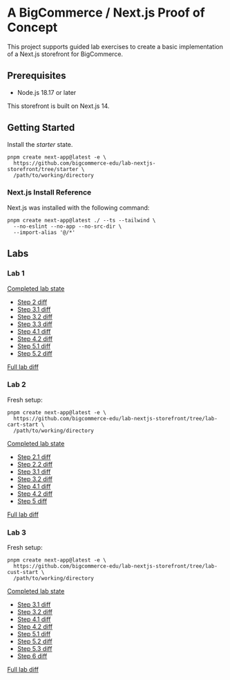 # A BigCommerce / Next.js Proof of Concept

This project supports guided lab exercises to create a basic implementation of a Next.js storefront for BigCommerce.

## Prerequisites

* Node.js 18.17 or later

This storefront is built on Next.js 14.

## Getting Started

Install the _starter_ state.

```
pnpm create next-app@latest -e \
  https://github.com/bigcommerce-edu/lab-nextjs-storefront/tree/starter \
  /path/to/working/directory
```

### Next.js Install Reference

Next.js was installed with the following command:

```
pnpm create next-app@latest ./ --ts --tailwind \
  --no-eslint --no-app --no-src-dir \
  --import-alias '@/*'
```

## Labs

### Lab 1

[Completed lab state](https://github.com/bigcommerce-edu/lab-nextjs-storefront/tree/lab-catalog-complete)

* [Step 2 diff](https://github.com/bigcommerce-edu/lab-nextjs-storefront/compare/lab-catalog-start...lab-catalog-02)
* [Step 3.1 diff](https://github.com/bigcommerce-edu/lab-nextjs-storefront/compare/lab-catalog-02...lab-catalog-03-01)
* [Step 3.2 diff](https://github.com/bigcommerce-edu/lab-nextjs-storefront/compare/lab-catalog-03-01...lab-catalog-03-02)
* [Step 3.3 diff](https://github.com/bigcommerce-edu/lab-nextjs-storefront/compare/lab-catalog-03-02...lab-catalog-03-03)
* [Step 4.1 diff](https://github.com/bigcommerce-edu/lab-nextjs-storefront/compare/lab-catalog-03-03...lab-catalog-04-01)
* [Step 4.2 diff](https://github.com/bigcommerce-edu/lab-nextjs-storefront/compare/lab-catalog-04-01...lab-catalog-04-02)
* [Step 5.1 diff](https://github.com/bigcommerce-edu/lab-nextjs-storefront/compare/lab-catalog-04-02...lab-catalog-05-01)
* [Step 5.2 diff](https://github.com/bigcommerce-edu/lab-nextjs-storefront/compare/lab-catalog-05-01...lab-catalog-05-02)

[Full lab diff](https://github.com/bigcommerce-edu/lab-nextjs-storefront/compare/lab-catalog-start...lab-catalog-complete)

### Lab 2

Fresh setup:

```
pnpm create next-app@latest -e \
  https://github.com/bigcommerce-edu/lab-nextjs-storefront/tree/lab-cart-start \
  /path/to/working/directory
```

[Completed lab state](https://github.com/bigcommerce-edu/lab-nextjs-storefront/tree/lab-cart-complete)

* [Step 2.1 diff](https://github.com/bigcommerce-edu/lab-nextjs-storefront/compare/lab-cart-start...lab-cart-02-01)
* [Step 2.2 diff](https://github.com/bigcommerce-edu/lab-nextjs-storefront/compare/lab-cart-02-01...lab-cart-02-02)
* [Step 3.1 diff](https://github.com/bigcommerce-edu/lab-nextjs-storefront/compare/lab-cart-02-02...lab-cart-03-01)
* [Step 3.2 diff](https://github.com/bigcommerce-edu/lab-nextjs-storefront/compare/lab-cart-03-01...lab-cart-03-02)
* [Step 4.1 diff](https://github.com/bigcommerce-edu/lab-nextjs-storefront/compare/lab-cart-03-02...lab-cart-04-01)
* [Step 4.2 diff](https://github.com/bigcommerce-edu/lab-nextjs-storefront/compare/lab-cart-04-01...lab-cart-04-02)
* [Step 5 diff](https://github.com/bigcommerce-edu/lab-nextjs-storefront/compare/lab-cart-04-02...lab-cart-05)

[Full lab diff](https://github.com/bigcommerce-edu/lab-nextjs-storefront/compare/lab-cart-start...lab-cart-complete)

### Lab 3

Fresh setup:

```
pnpm create next-app@latest -e \
  https://github.com/bigcommerce-edu/lab-nextjs-storefront/tree/lab-cust-start \
  /path/to/working/directory
```

[Completed lab state](https://github.com/bigcommerce-edu/lab-nextjs-storefront/tree/lab-cust-complete)

* [Step 3.1 diff](https://github.com/bigcommerce-edu/lab-nextjs-storefront/compare/lab-cust-02...lab-cust-03-01)
* [Step 3.2 diff](https://github.com/bigcommerce-edu/lab-nextjs-storefront/compare/lab-cust-03-01...lab-cust-03-02)
* [Step 4.1 diff](https://github.com/bigcommerce-edu/lab-nextjs-storefront/compare/lab-cust-03-02...lab-cust-04-01)
* [Step 4.2 diff](https://github.com/bigcommerce-edu/lab-nextjs-storefront/compare/lab-cust-04-01...lab-cust-04-02)
* [Step 5.1 diff](https://github.com/bigcommerce-edu/lab-nextjs-storefront/compare/lab-cust-04-02...lab-cust-05-01)
* [Step 5.2 diff](https://github.com/bigcommerce-edu/lab-nextjs-storefront/compare/lab-cust-05-01...lab-cust-05-02)
* [Step 5.3 diff](https://github.com/bigcommerce-edu/lab-nextjs-storefront/compare/lab-cust-05-02...lab-cust-05-03)
* [Step 6 diff](https://github.com/bigcommerce-edu/lab-nextjs-storefront/compare/lab-cust-05-03...lab-cust-06)

[Full lab diff](https://github.com/bigcommerce-edu/lab-nextjs-storefront/compare/lab-cust-start...lab-cust-complete)